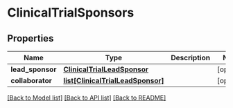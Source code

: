 # ClinicalTrialSponsors

## Properties
Name | Type | Description | Notes
------------ | ------------- | ------------- | -------------
**lead_sponsor** | [**ClinicalTrialLeadSponsor**](ClinicalTrialLeadSponsor.md) |  | [optional] 
**collaborator** | [**list[ClinicalTrialLeadSponsor]**](ClinicalTrialLeadSponsor.md) |  | [optional] 

[[Back to Model list]](../README.md#documentation-for-models) [[Back to API list]](../README.md#documentation-for-api-endpoints) [[Back to README]](../README.md)

